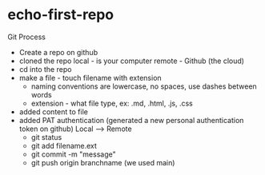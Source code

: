 # echo-first-repo

Git Process

- Create a repo on github
- cloned the repo
  local - is your computer
  remote - Github (the cloud)
- cd into the repo
- make a file - touch filename with extension
    - naming conventions are lowercase, no spaces, use dashes between words
    - extension - what file type, ex: .md, .html, .js, .css
- added content to file
- added PAT authentication (generated a new personal authentication token on github)
Local --> Remote
    - git status
    - git add filename.ext
    - git commit -m "message"
    - git push origin branchname (we used main)